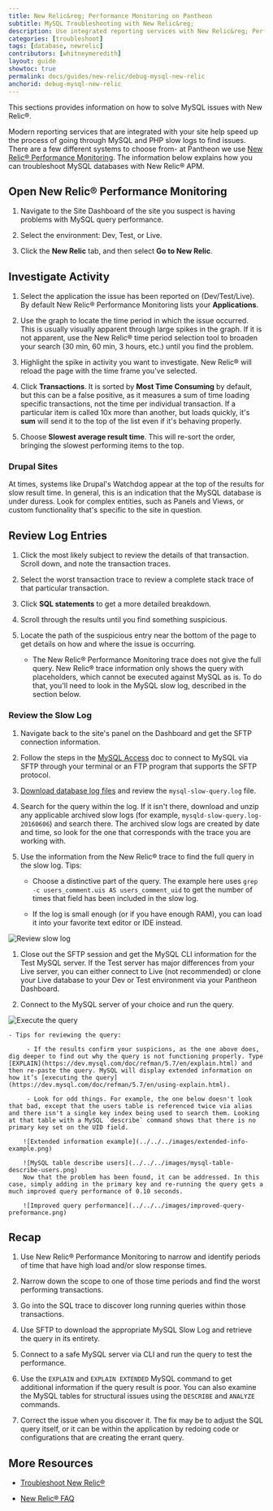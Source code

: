 ```yaml
---
title: New Relic&reg; Performance Monitoring on Pantheon
subtitle: MySQL Troubleshooting with New Relic&reg;
description: Use integrated reporting services with New Relic&reg; Performance Monitoring to isolate MySQL performance issues on your Drupal or WordPress site.
categories: [troubleshoot]
tags: [database, newrelic]
contributors: [whitneymeredith]
layout: guide
showtoc: true
permalink: docs/guides/new-relic/debug-mysql-new-relic
anchorid: debug-mysql-new-relic
---
```


This sections provides information on how to solve MySQL issues with New Relic&reg;.

Modern reporting services that are integrated with your site help speed up the process of going through MySQL and PHP slow logs to find issues. There are a few different systems to choose from- at Pantheon we use [New Relic&reg; Performance Monitoring](/guides/new-relic). The information below explains how you can troubleshoot MySQL databases with New Relic&reg; APM.

## Open New Relic&reg; Performance Monitoring

1. Navigate to the Site Dashboard of the site you suspect is having problems with MySQL query performance. 

1. Select the environment: Dev, Test, or Live. 

1. Click the **New Relic** tab, and then select **Go to New Relic**.

## Investigate Activity

1. Select the application the issue has been reported on (Dev/Test/Live). By default New Relic&reg; Performance Monitoring lists your **Applications**. 

1. Use the graph to locate the time period in which the issue occurred. This is usually visually apparent through large spikes in the graph. If it is not apparent, use the New Relic&reg; time period selection tool to broaden your search (30 min, 60 min, 3 hours, etc.) until you find the problem.

1. Highlight the spike in activity you want to investigate. New Relic&reg; will reload the page with the time frame you've selected.

1. Click **Transactions**. It is sorted by **Most Time Consuming** by default, but this can be a false positive, as it measures a sum of time loading specific transactions, not the time per individual transaction. If a particular item is called 10x more than another, but loads quickly, it's **sum** will send it to the top of the list even if it's behaving properly. 

1. Choose **Slowest average result time**. This will re-sort the order, bringing the slowest performing items to the top.

### Drupal Sites

At times, systems like Drupal's Watchdog appear at the top of the results for slow result time. In general, this is an indication that the MySQL database is under duress. Look for complex entities, such as Panels and Views, or custom functionality that's specific to the site in question.

## Review Log Entries

1. Click the most likely subject to review the details of that transaction. Scroll down, and note the transaction traces.

1. Select the worst transaction trace to review a complete stack trace of that particular transaction.

1. Click **SQL statements** to get a more detailed breakdown.

1. Scroll through the results until you find something suspicious.

1. Locate the path of the suspicious entry near the bottom of the page to get details on how and where the issue is occurring.

    - The New Relic&reg; Performance Monitoring trace does not give the full query. New Relic&reg; trace information only shows the query with placeholders, which cannot be executed against MySQL as is. To do that, you'll need to look in the MySQL slow log, described in the section below. 

### Review the Slow Log

1. Navigate back to the site's panel on the Dashboard and get the SFTP connection information. 

1. Follow the steps in the [MySQL Access](/mysql-access#frequently-asked-questions) doc to connect to MySQL via SFTP through your terminal or an FTP program that supports the SFTP protocol.

1. [Download database log files](/logs#database-log-files) and review the `mysql-slow-query.log` file. 

1. Search for the query within the log. If it isn't there, download and unzip any applicable archived slow logs (for example, `mysqld-slow-query.log-20160606`) and search there. The archived slow logs are created by date and time, so look for the one that corresponds with the trace you are working with.

1. Use the information from the New Relic&reg; trace to find the full query in the slow log. Tips: 

    - Choose a distinctive part of the query. The example here uses `grep -c users_comment.uis AS users_comment_uid` to get the number of times that field has been included in the slow log. 
    
    - If the log is small enough (or if you have enough RAM), you can load it into your favorite text editor or IDE instead.

 ![Review slow log](../../../images/review-slow-log.png)​

1. Close out the SFTP session and get the MySQL CLI information for the Test MySQL server. If the Test server has major differences from your Live server, you can either connect to Live (not recommended) or clone your Live database to your Dev or Test environment via your Pantheon Dashboard.  

1. Connect to the MySQL server of your choice and run the query. 

 ![Execute the query](../../../images/execute-query.png)

    - Tips for reviewing the query:

         - If the results confirm your suspicions, as the one above does, dig deeper to find out why the query is not functioning properly. Type [EXPLAIN](https://dev.mysql.com/doc/refman/5.7/en/explain.html) and then re-paste the query. MySQL will display extended information on how it’s [executing the query](https://dev.mysql.com/doc/refman/5.7/en/using-explain.html). 
         
         - Look for odd things. For example, the one below doesn't look that bad, except that the users table is referenced twice via alias and there isn't a single key index being used to search them. Looking at that table with a MySQL `describe` command shows that there is no primary key set on the UID field.

        ![Extended information example](../../../images/extended-info-example.png)

        ![MySQL table describe users](../../../images/mysql-table-describe-users.png)
        Now that the problem has been found, it can be addressed. In this case, simply adding in the primary key and re-running the query gets a much improved query performance of 0.10 seconds.
        
        ![Improved query performance](../../../images/improved-query-preformance.png)

## Recap

1. Use New Relic&reg; Performance Monitoring to narrow and identify periods of time that have high load and/or slow response times.

1. Narrow down the scope to one of those time periods and find the worst performing transactions.

1. Go into the SQL trace to discover long running queries within those transactions.

1. Use SFTP to download the appropriate MySQL Slow Log and retrieve the query in its entirety.

1. Connect to a safe MySQL server via CLI and run the query to test the performance.

1. Use the `EXPLAIN` and `EXPLAIN EXTENDED` MySQL command to get additional information if the query result is poor.  You can also examine the MySQL tables for structural issues using the `DESCRIBE` and `ANALYZE` commands.

1. Correct the issue when you discover it. The fix may be to adjust the SQL query itself, or it can be within the application by redoing code or configurations that are creating the errant query.

## More Resources

- [Troubleshoot New Relic&reg;](/guides/new-relic/troubleshoot-new-relic)

- [New Relic&reg; FAQ](/guides/new-relic/new-relic-faq)